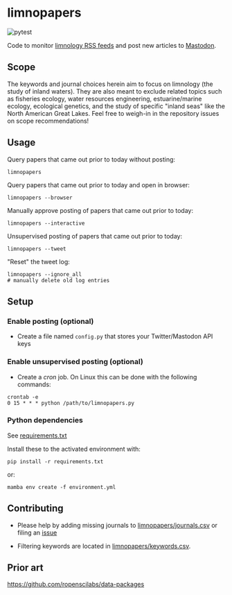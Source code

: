 # limnopapers

![pytest](https://github.com/jsta/limnopapers/workflows/pytest/badge.svg)

Code to monitor [limnology RSS feeds](limnopapers/journals.csv) and post new articles to [Mastodon](https://fediscience.org/@limnopapers).

## Scope

The keywords and journal choices herein aim to focus on limnology (the study of inland waters). They are also meant to exclude related topics such as fisheries ecology, water resources engineering, estuarine/marine ecology, ecological genetics, and the study of specific "inland seas" like the North American Great Lakes. Feel free to weigh-in in the repository issues on scope recommendations!

## Usage

Query papers that came out prior to today without posting:

`limnopapers`

Query papers that came out prior to today and open in browser:

`limnopapers --browser`

Manually approve posting of papers that came out prior to today:

`limnopapers --interactive`

Unsupervised posting of papers that came out prior to today:

`limnopapers --tweet`

"Reset" the tweet log:

```shell
limnopapers --ignore_all
# manually delete old log entries
```

## Setup

### Enable posting (optional)

* Create a file named `config.py` that stores your Twitter/Mastodon API keys

### Enable unsupervised posting (optional)

* Create a _cron_ job. On Linux this can be done with the following commands:

```shell
crontab -e 
0 15 * * * python /path/to/limnopapers.py
```

### Python dependencies

See [requirements.txt](requirements.txt)

Install these to the activated environment with:

`pip install -r requirements.txt`

or:

`mamba env create -f environment.yml`

## Contributing

* Please help by adding missing journals to [limnopapers/journals.csv](limnopapers/journals.csv) or filing an [issue](https://github.com/jsta/limnopapers/issues)

* Filtering keywords are located in [limnopapers/keywords.csv](limnopapers/keywords.csv).

## Prior art

https://github.com/ropenscilabs/data-packages
